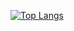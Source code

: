 [![Top Langs](https://github-readme-stats.vercel.app/api/top-langs/?username=nitesh-relyon&layout=compact&theme=radical)](https://github.com/nitesh-relyon/github-readme-stats)
